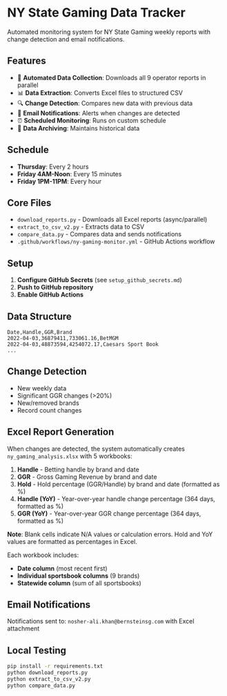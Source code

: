 # NY State Gaming Data Tracker

Automated monitoring system for NY State Gaming weekly reports with change detection and email notifications.

## Features

- 🚀 **Automated Data Collection**: Downloads all 9 operator reports in parallel
- 📊 **Data Extraction**: Converts Excel files to structured CSV
- 🔍 **Change Detection**: Compares new data with previous data
- 📧 **Email Notifications**: Alerts when changes are detected
- ⏰ **Scheduled Monitoring**: Runs on custom schedule
- 📁 **Data Archiving**: Maintains historical data

## Schedule

- **Thursday**: Every 2 hours
- **Friday 4AM-Noon**: Every 15 minutes  
- **Friday 1PM-11PM**: Every hour

## Core Files

- `download_reports.py` - Downloads all Excel reports (async/parallel)
- `extract_to_csv_v2.py` - Extracts data to CSV
- `compare_data.py` - Compares data and sends notifications
- `.github/workflows/ny-gaming-monitor.yml` - GitHub Actions workflow

## Setup

1. **Configure GitHub Secrets** (see `setup_github_secrets.md`)
2. **Push to GitHub repository**
3. **Enable GitHub Actions**

## Data Structure

```csv
Date,Handle,GGR,Brand
2022-04-03,36879411,733061.16,BetMGM
2022-04-03,48873594,4254072.17,Caesars Sport Book
...
```

## Change Detection

- New weekly data
- Significant GGR changes (>20%)
- New/removed brands
- Record count changes

## Excel Report Generation

When changes are detected, the system automatically creates `ny_gaming_analysis.xlsx` with 5 workbooks:

1. **Handle** - Betting handle by brand and date
2. **GGR** - Gross Gaming Revenue by brand and date  
3. **Hold** - Hold percentage (GGR/Handle) by brand and date (formatted as %)
4. **Handle (YoY)** - Year-over-year handle change percentage (364 days, formatted as %)
5. **GGR (YoY)** - Year-over-year GGR change percentage (364 days, formatted as %)

**Note**: Blank cells indicate N/A values or calculation errors. Hold and YoY values are formatted as percentages in Excel.

Each workbook includes:
- **Date column** (most recent first)
- **Individual sportsbook columns** (9 brands)
- **Statewide column** (sum of all sportsbooks)

## Email Notifications

Notifications sent to: `nosher-ali.khan@bernsteinsg.com` with Excel attachment

## Local Testing

```bash
pip install -r requirements.txt
python download_reports.py
python extract_to_csv_v2.py
python compare_data.py
```

